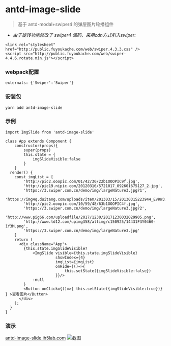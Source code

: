 # antd-image-slide
>基于 antd-modal+swiper4 的弹层图片轮播组件

- *由于旋转功能修改了 swiper4 源码，采用cdn方式引入swiper:*
```
<link rel="stylesheet" href="http://public.fuyoukache.com/web/swiper.4.3.3.css" />
<script src="http://public.fuyoukache.com/web/swiper-4.4.6.rotate.min.js"></script>
```
### webpack配置
`externals: {'Swiper':'Swiper'}`

### 安装包
`yarn add antd-image-slide`

### 示例
```
import ImgSlide from 'antd-image-slide'

class App extends Component {
    constructor(props){
        super(props)
        this.state = {
            imgSlideVisible:false
        }
    }
  render() {
    const imgList = [
        'http://pic2.ooopic.com/01/42/30/22b1OOOPIC9f.jpg',
        'http://pic19.nipic.com/20120316/5721017_092601675127_2.jpg',
        'https://3.swiper.com.cn/demo/img/largeNature3.jpg?1',
        'https://img4q.duitang.com/uploads/item/201303/15/20130315223944_EvRW3.thumb.700_0.jpeg',
        'http://pic2.ooopic.com/10/59/48/63b1OOOPIC4f.jpg',
        'https://3.swiper.com.cn/demo/img/largeNature3.jpg?2',
        'http://www.pig66.com/uploadfile/2017/1230/20171230032029905.png',
        'http://www.ld12.com/upimg358/allimg/c150925/14431F3Y0460-1Y3M.png',
        'https://3.swiper.com.cn/demo/img/largeNature3.jpg'
    ]
    return (
      <div className="App">
        {this.state.imgSlideVisible?
            <ImgSlide visible={this.state.imgSlideVisible}
                      showIndex={4}
                      imgList={imgList}
                      onHide={()=>{
                          this.setState({imgSlideVisible:false})
                      }}/>
            :null
        }
        <Button onClick={()=>{ this.setState({imgSlideVisible:true})} } >查看图片</Button>
      </div>
    );
  }
}
```
### 演示
[antd-image-slide.ih5lab.com](http://antd-image-slide.ih5lab.com/)
![截图](https://raw.githubusercontent.com/zeyuang/antd-image-slide/master/readme.img/readme.gif)
